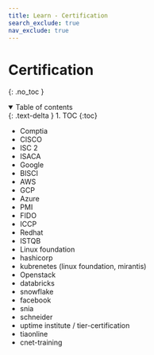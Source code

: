 ```yaml
---
title: Learn - Certification
search_exclude: true
nav_exclude: true
---
```


<!-- prettier-ignore-start -->
# Certification
{: .no_toc }

<details open markdown="block">
  <summary>
    Table of contents
  </summary>
  {: .text-delta }
1. TOC
{:toc}
</details>

<!-- prettier-ignore-end -->

-   Comptia
-   CISCO
-   ISC 2
-   ISACA
-   Google
-   BISCI
-   AWS
-   GCP
-   Azure
-   PMI
-   FIDO
-   ICCP
-   Redhat
-   ISTQB
-   Linux foundation
-   hashicorp
-   kubrenetes (linux foundation, mirantis)
-   Openstack
-   databricks
-   snowflake
-   facebook
-   snia
-   schneider
-   uptime institute / tier-certification
-   tiaonline
-   cnet-training
